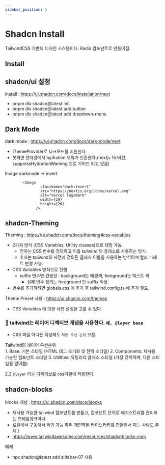 ```yaml
---
sidebar_position: 5
---
```


# Shadcn Install

TailwindCSS 기반의 디자인 시스템이다. Radix 컴포넌트로 만들어짐.

## Install 

## shadcn/ui 설정   

install : https://ui.shadcn.com/docs/installation/next


- pnpm dlx shadcn@latest init
- pnpm dlx shadcn@latest add button
- pnpm dlx shadcn@latest add dropdown-menu

## Dark Mode

dark mode : https://ui.shadcn.com/docs/dark-mode/next
- ThemeProvider로 다크모드를 지원한다. 
- 첫화면 랜더링에서 hydration 오류가 잔존한다.(nextjs 15 버전, suppressHydrationWarning 으로 가이드 되고 있음)

Image darkmode -> invert 
```
        <Image
                className="dark:invert"
                src="https://nextjs.org/icons/vercel.svg"
                alt="Vercel logomark"
                width={20}
                height={20}
              />
```

## shadcn-Theming

Theming : https://ui.shadcn.com/docs/theming#css-variables  
- 2가지 방식 (CSS Variables, Utility classes)으로 테밍 가능.  
  - 전자는 CSS 변수를 정의하고 이를 tailwind 의 클래스로 사용하는 방식.  
  - 후자는 tailwind의 사전에 정의된 클래스 이름을 사용하는 방식이며 컬러 파레트 변경 가능.    
- CSS Variables 방식으로 진행
  - suffix 변수명 컨벤션 : background는 배경색, foreground는 텍스트 색 
    - 실제 변수 정의는 foreground 만 suffix 적용.  
- 변수를 추가하려면 globals.css 에 추가 후 tailwind.config.ts 에 추가 필요.  


Theme Preset 사용 : https://ui.shadcn.com/themes  
- CSS Variables 에 대한 사전 설정을 고를 수 있다.  

### 📕 tailwind는 레이어 디렉티브 개념을 사용한다. `예, @layer base `    
- CSS 파일 어디든 작성해도 `적용 우선 순위` 보장.  

Tailwind의 레이어 우선순위  
	1.	Base: 기본 스타일 (HTML 태그 초기화 및 전역 스타일)
	2.	Components: 재사용 가능한 컴포넌트 스타일
	3.	Utilities: 유틸리티 클래스 스타일 (가장 강력하며, 다른 스타일을 덮어씀)

2.2 `@layer` 라는 디렉티브로 css파일에 적용한다.  

## shadcn-blocks

blocks 개념 : https://ui.shadcn.com/docs/blocks 
- 재사용 가능한 tailwind 컴포넌트를 만들고, 컴포넌트 단위로 레지스트리를 관리하는 프레임워크이다.  
- 로컬에서 구동해서 확인 가능 하며 개인화된 라이브러리를 만들어서 파는 사람도 존재.! 
- https://www.tailwindawesome.com/resources/shadcnblocks-com

예제
- npx shadcn@latest add sidebar-07 사용  
